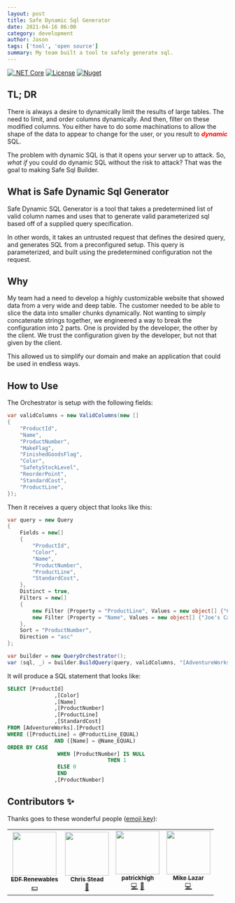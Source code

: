 ```yaml
---
layout: post
title: Safe Dynamic Sql Generator
date: 2021-04-16 06:00
category: development
author: Jason
tags: ['tool', 'open source']
summary: My team built a tool to safely generate sql.
---
```


[![.NET Core](https://github.com/jason-kerney/SafeSqlBuilder/workflows/.NET%20Core/badge.svg)](https://github.com/jason-kerney/SafeSqlBuilder)
[![License](https://img.shields.io/github/license/jason-kerney/SafeSqlBuilder)](https://github.com/jason-kerney/SafeSqlBuilder/blob/main/LICENSE)
[![Nuget](https://img.shields.io/nuget/v/safe-dynamic-sql-generator.svg)](https://www.nuget.org/packages/safe-dynamic-sql-generator/)

## TL; DR

There is always a desire to dynamically limit the results of large tables. The need to limit, and order columns dynamically. And then, filter on these modified columns. You either have to do some machinations to allow the shape of the data to appear to change for the user, or you result to **_<span style="color: red;">dynamic</span>_** SQL.

The problem with dynamic SQL is that it opens your server up to attack. So, _what if_ you could do dynamic SQL without the risk to attack? That was the goal to making Safe Sql Builder.

## What is Safe Dynamic Sql Generator

Safe Dynamic SQL Generator is a tool that takes a predetermined list of valid column names and uses that to generate valid parameterized sql based off of a supplied query specification.

In other words, it takes an untrusted request that defines the desired query, and generates SQL from a preconfigured setup. This query is parameterized, and built using the predetermined configuration not the request.

## Why

My team had a need to develop a highly customizable website that showed data from a very wide and deep table. The customer needed to be able to slice the data into smaller chunks dynamically. Not wanting to simply concatenate strings together, we engineered a way to break the configuration into 2 parts. One is provided by the developer, the other by the client. We trust the configuration given by the developer, but not that given by the client.

This allowed us to simplify our domain and make an application that could be used in endless ways.

## How to Use

The Orchestrator is setup with the following fields:

```C#
var validColumns = new ValidColumns(new []
{
    "ProductId",
    "Name",
    "ProductNumber",
    "MakeFlag",
    "FinishedGoodsFlag",
    "Color",
    "SafetyStockLevel",
    "ReorderPoint",
    "StandardCost",
    "ProductLine",
});
```

Then it receives a query object that looks like this:

```C#
var query = new Query
{
    Fields = new[]
    {
        "ProductId",
        "Color",
        "Name",
        "ProductNumber",
        "ProductLine",
        "StandardCost",
    },
    Distinct = true,
    Filters = new[]
    {
        new Filter {Property = "ProductLine", Values = new object[] {"Canceled"}},
        new Filter {Property = "Name", Values = new object[] {"Joe's Car"}},
    },
    Sort = "ProductNumber",
    Direction = "asc"
};

var builder = new QueryOrchestrator();
var (sql, _) = builder.BuildQuery(query, validColumns, "[AdventureWorks].[Product]");
```

It will produce a SQL statement that looks like:

```SQL
SELECT [ProductId]
               ,[Color]
               ,[Name]
               ,[ProductNumber]
               ,[ProductLine]
               ,[StandardCost]
FROM [AdventureWorks].[Product]
WHERE ([ProductLine] = @ProductLine_EQUAL)
               AND ([Name] = @Name_EQUAL)
ORDER BY CASE
                WHEN [ProductNumber] IS NULL
                                THEN 1
                ELSE 0
                END
               ,[ProductNumber]
```

## Contributors ✨

Thanks goes to these wonderful people ([emoji key](https://allcontributors.org/docs/en/emoji-key)):

<!-- ALL-CONTRIBUTORS-LIST:START - Do not remove or modify this section -->
<!-- prettier-ignore-start -->
<!-- markdownlint-disable -->
<table>
  <tr>
    <td align="center"><a href="https://github.com/edf-re"><img src="https://avatars.githubusercontent.com/u/13739273?v=4?s=100" width="100px;" alt=""/><br /><sub><b>EDF Renewables</b></sub></a><br /><a href="#financial-edf-re" title="Financial">💵</a></td>
    <td align="center"><a href="http://www.chrisstead.net/"><img src="https://avatars.githubusercontent.com/u/4184510?v=4?s=100" width="100px;" alt=""/><br /><sub><b>Chris Stead</b></sub></a><br /><a href="#ideas-cmstead" title="Ideas, Planning, & Feedback">🤔</a></td>
    <td align="center"><a href="https://github.com/patrickhigh"><img src="https://avatars.githubusercontent.com/u/45110206?v=4?s=100" width="100px;" alt=""/><br /><sub><b>patrickhigh</b></sub></a><br /><a href="https://github.com/jason-kerney/SafeSqlBuilder/commits?author=patrickhigh" title="Code">💻</a> <a href="#ideas-patrickhigh" title="Ideas, Planning, & Feedback">🤔</a></td>
    <td align="center"><a href="https://github.com/seventumbles"><img src="https://avatars.githubusercontent.com/u/1326703?v=4?s=100" width="100px;" alt=""/><br /><sub><b>Mike Lazar</b></sub></a><br /><a href="https://github.com/jason-kerney/SafeSqlBuilder/commits?author=seventumbles" title="Code">💻</a></td>
  </tr>
</table>

<!-- markdownlint-restore -->
<!-- prettier-ignore-end -->

<!-- ALL-CONTRIBUTORS-LIST:END -->
